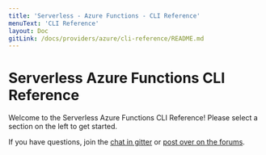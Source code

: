 ```yaml
---
title: 'Serverless - Azure Functions - CLI Reference'
menuText: 'CLI Reference'
layout: Doc
gitLink: /docs/providers/azure/cli-reference/README.md
---
```


# Serverless Azure Functions CLI Reference

Welcome to the Serverless Azure Functions CLI Reference!  Please select a section
on the left to get started.

If you have questions, join the [chat in gitter](https://gitter.im/serverless/serverless) or [post over on the forums](http://forum.serverless.com/).
